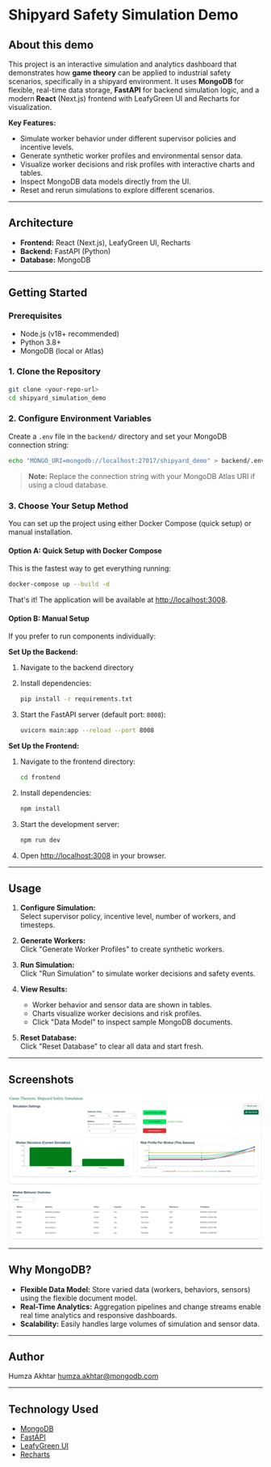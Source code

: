 # Shipyard Safety Simulation Demo

## About this demo

This project is an interactive simulation and analytics dashboard that demonstrates how **game theory** can be applied to industrial safety scenarios, specifically in a shipyard environment. It uses **MongoDB** for flexible, real-time data storage, **FastAPI** for backend simulation logic, and a modern **React** (Next.js) frontend with LeafyGreen UI and Recharts for visualization.

**Key Features:**

- Simulate worker behavior under different supervisor policies and incentive levels.
- Generate synthetic worker profiles and environmental sensor data.
- Visualize worker decisions and risk profiles with interactive charts and tables.
- Inspect MongoDB data models directly from the UI.
- Reset and rerun simulations to explore different scenarios.

---

## Architecture

- **Frontend:** React (Next.js), LeafyGreen UI, Recharts
- **Backend:** FastAPI (Python)
- **Database:** MongoDB

---

## Getting Started

### Prerequisites

- Node.js (v18+ recommended)
- Python 3.8+
- MongoDB (local or Atlas)

### 1. Clone the Repository

```bash
git clone <your-repo-url>
cd shipyard_simulation_demo
```

### 2. Configure Environment Variables

Create a `.env` file in the `backend/` directory and set your MongoDB connection string:

```bash
echo "MONGO_URI=mongodb://localhost:27017/shipyard_demo" > backend/.env
```

> **Note:** Replace the connection string with your MongoDB Atlas URI if using a cloud database.

### 3. Choose Your Setup Method

You can set up the project using either Docker Compose (quick setup) or manual installation.

#### Option A: Quick Setup with Docker Compose

This is the fastest way to get everything running:

```bash
docker-compose up --build -d
```

That's it! The application will be available at [http://localhost:3008](http://localhost:3008).

#### Option B: Manual Setup

If you prefer to run components individually:

**Set Up the Backend:**

1. Navigate to the backend directory
2. Install dependencies:

   ```bash
   pip install -r requirements.txt
   ```

3. Start the FastAPI server (default port: `8008`):

   ```bash
   uvicorn main:app --reload --port 8008
   ```

**Set Up the Frontend:**

1. Navigate to the frontend directory:

   ```bash
   cd frontend
   ```

2. Install dependencies:

   ```bash
   npm install
   ```

3. Start the development server:

   ```bash
   npm run dev
   ```

4. Open [http://localhost:3008](http://localhost:3008) in your browser.

---

## Usage

1. **Configure Simulation:**  
   Select supervisor policy, incentive level, number of workers, and timesteps.

2. **Generate Workers:**  
   Click "Generate Worker Profiles" to create synthetic workers.

3. **Run Simulation:**  
   Click "Run Simulation" to simulate worker decisions and safety events.

4. **View Results:**

   - Worker behavior and sensor data are shown in tables.
   - Charts visualize worker decisions and risk profiles.
   - Click "Data Model" to inspect sample MongoDB documents.

5. **Reset Database:**  
   Click "Reset Database" to clear all data and start fresh.

---

## Screenshots

![Dashboard Screenshot](./screenshots/screenshot.png)

---

## Why MongoDB?

- **Flexible Data Model:** Store varied data (workers, behaviors, sensors) using the flexible document model.
- **Real-Time Analytics:** Aggregation pipelines and change streams enable real time analytics and responsive dashboards.
- **Scalability:** Easily handles large volumes of simulation and sensor data.

---

## Author

Humza Akhtar <humza.akhtar@mongodb.com>

---

## Technology Used

- [MongoDB](https://mongodb.com)
- [FastAPI](https://fastapi.tiangolo.com/)
- [LeafyGreen UI](https://www.mongodb.design/)
- [Recharts](https://recharts.org/)
